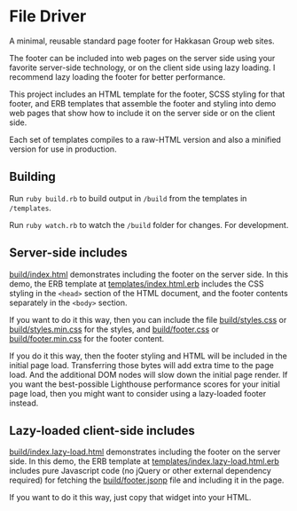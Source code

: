 # File Driver

A minimal, reusable standard page footer for Hakkasan Group web sites.

The footer can be included into web pages on the server side using your favorite server-side technology, or on the client side using lazy loading.  I recommend lazy loading the footer for better performance.

This project includes an HTML template for the footer, SCSS styling for that footer, and ERB templates that assemble the footer and styling into demo web pages that show how to include it on the server side or on the client side.

Each set of templates compiles to a raw-HTML version and also a minified version for use in production.

## Building

Run `ruby build.rb` to build output in `/build` from the templates
in `/templates`.

Run `ruby watch.rb` to watch the `/build` folder for changes.  For development.

## Server-side includes

[build/index.html](build/index.html) demonstrates including the footer on the server side.  In this demo, the ERB template at [templates/index.html.erb](templates/index.html.erb) includes the CSS styling in the `<head>` section of the HTML document, and the footer contents separately in the `<body>` section.

If you want to do it this way, then you can include the file [build/styles.css](build/styles.css) or [build/styles.min.css](build/styles.min.css) for the styles, and [build/footer.css](build/styles.css) or [build/footer.min.css](build/footer.min.css) for the footer content.

If you do it this way, then the footer styling and HTML will be included in the initial page load.  Transferring those bytes will add extra time to the page load.  And the additional DOM nodes will slow down the initial page render.  If you want the best-possible Lighthouse performance scores for your initial page load, then you might want to consider using a lazy-loaded footer instead.

## Lazy-loaded client-side includes

[build/index.lazy-load.html](build/index.lazy-load.html) demonstrates including the footer on the server side.  In this demo, the ERB template at [templates/index.lazy-load.html.erb](templates/index.lazy-load.html.erb) includes pure Javascript code (no jQuery or other external dependency required) for fetching the [build/footer.jsonp](build/footer.jsonp) file and including it in the page.

If you want to do it this way, just copy that widget into your HTML.
